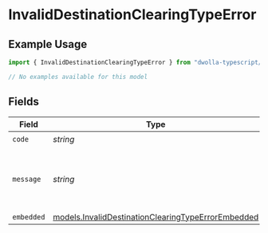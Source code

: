 # InvalidDestinationClearingTypeError

## Example Usage

```typescript
import { InvalidDestinationClearingTypeError } from "dwolla-typescript/models/errors";

// No examples available for this model
```

## Fields

| Field                                                                                                             | Type                                                                                                              | Required                                                                                                          | Description                                                                                                       | Example                                                                                                           |
| ----------------------------------------------------------------------------------------------------------------- | ----------------------------------------------------------------------------------------------------------------- | ----------------------------------------------------------------------------------------------------------------- | ----------------------------------------------------------------------------------------------------------------- | ----------------------------------------------------------------------------------------------------------------- |
| `code`                                                                                                            | *string*                                                                                                          | :heavy_check_mark:                                                                                                | N/A                                                                                                               | ValidationError                                                                                                   |
| `message`                                                                                                         | *string*                                                                                                          | :heavy_check_mark:                                                                                                | N/A                                                                                                               | Validation error(s) present. See embedded errors list for more details.                                           |
| `embedded`                                                                                                        | [models.InvalidDestinationClearingTypeErrorEmbedded](../../models/invaliddestinationclearingtypeerrorembedded.md) | :heavy_minus_sign:                                                                                                | N/A                                                                                                               |                                                                                                                   |